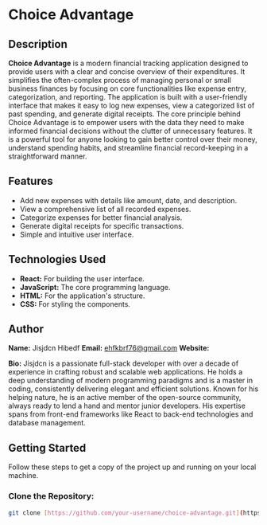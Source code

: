 # Choice Advantage

## Description

**Choice Advantage** is a modern financial tracking application designed to provide users with a clear and concise overview of their expenditures. It simplifies the often-complex process of managing personal or small business finances by focusing on core functionalities like expense entry, categorization, and reporting. The application is built with a user-friendly interface that makes it easy to log new expenses, view a categorized list of past spending, and generate digital receipts. The core principle behind Choice Advantage is to empower users with the data they need to make informed financial decisions without the clutter of unnecessary features. It is a powerful tool for anyone looking to gain better control over their money, understand spending habits, and streamline financial record-keeping in a straightforward manner.

## Features

* Add new expenses with details like amount, date, and description.
* View a comprehensive list of all recorded expenses.
* Categorize expenses for better financial analysis.
* Generate digital receipts for specific transactions.
* Simple and intuitive user interface.

## Technologies Used

* **React:** For building the user interface.
* **JavaScript:** The core programming language.
* **HTML:** For the application's structure.
* **CSS:** For styling the components.

## Author

**Name:** Jisjdcn Hibedf
**Email:** ehfkbrf76@gmail.com
**Website:** []()

**Bio:** Jisjdcn is a passionate full-stack developer with over a decade of experience in crafting robust and scalable web applications. He holds a deep understanding of modern programming paradigms and is a master in coding, consistently delivering elegant and efficient solutions. Known for his helping nature, he is an active member of the open-source community, always ready to lend a hand and mentor junior developers. His expertise spans from front-end frameworks like React to back-end technologies and database management.

## Getting Started

Follow these steps to get a copy of the project up and running on your local machine.

### Clone the Repository:
```bash
git clone [https://github.com/your-username/choice-advantage.git](https://github.com/your-username/choice-advantage.git)
